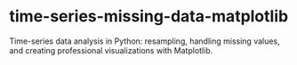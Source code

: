 # time-series-missing-data-matplotlib
Time-series data analysis in Python: resampling, handling missing values, and creating professional visualizations with Matplotlib.
